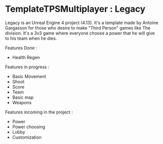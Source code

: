 # TemplateTPSMultiplayer : Legacy

Legacy is an Unreal Engine 4 project (4.13). It's a template made by Antoine Gargasson for those who desire to make "Third Person" games like The division. It's a 3v3 game where everyone choose a power that he will give to his team when he dies.

Features Done :

  - Health Regen

Features in progress :

  - Basic Movement
  - Shoot
  - Score
  - Team
  - Basic map
  - Weapons

Features incoming in the project :

  - Power
  - Power choosing
  - Lobby 
  - Customization